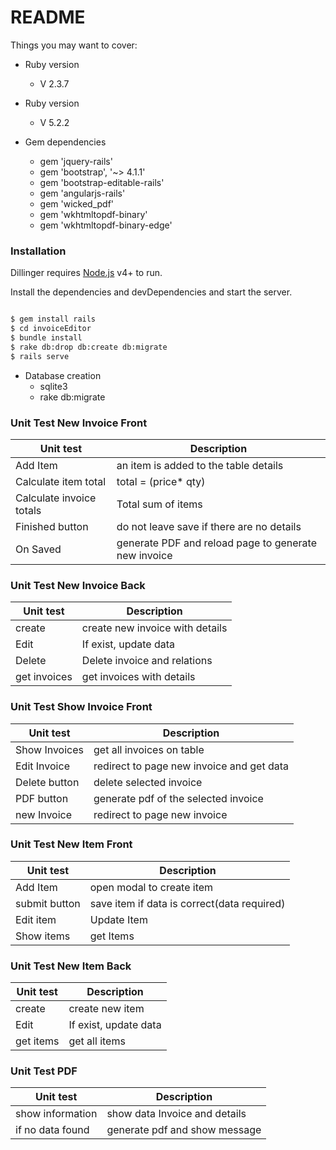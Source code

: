 # README


Things you may want to cover:

* Ruby version 
  * V 2.3.7
* Ruby version 
  * V 5.2.2

* Gem dependencies



  * gem 'jquery-rails'
  * gem 'bootstrap', '~> 4.1.1'
  * gem 'bootstrap-editable-rails'
  * gem 'angularjs-rails'
  * gem 'wicked_pdf'
  * gem 'wkhtmltopdf-binary'
  * gem 'wkhtmltopdf-binary-edge'


### Installation

Dillinger requires [Node.js](https://nodejs.org/) v4+ to run.

Install the dependencies and devDependencies and start the server.

```sh

$ gem install rails
$ cd invoiceEditor
$ bundle install
$ rake db:drop db:create db:migrate
$ rails serve
```


* Database creation
  * sqlite3
  * rake db:migrate

### Unit Test New Invoice Front

| Unit test | Description |
| ------ | ------ |
| Add Item | an item is added to the table details |
| Calculate item total | total = (price* qty) |
| Calculate invoice totals | Total sum of items |
| Finished button | do not leave save if there are no details |
| On Saved | generate PDF and reload page to generate new invoice |

### Unit Test New Invoice Back

| Unit test | Description |
| ------ | ------ |
| create | create new invoice with details |
| Edit | If exist, update data |
| Delete | Delete invoice and relations|
| get invoices | get invoices with details|

### Unit Test Show Invoice Front

| Unit test | Description |
| ------ | ------ |
| Show Invoices | get all invoices on table  |
| Edit Invoice | redirect to page new invoice and get data |
| Delete button | delete selected invoice |
| PDF button | generate pdf of the selected invoice |
| new Invoice | redirect to page new invoice |


### Unit Test New Item Front
| Unit test | Description |
| ------ | ------ |
| Add Item | open modal to create item|
| submit button | save item if data is correct(data required)|
| Edit item | Update Item |
| Show items | get Items |


### Unit Test New Item Back

| Unit test | Description |
| ------ | ------ |
| create | create new item |
| Edit | If exist, update data |
| get items | get all items |



### Unit Test PDF

| Unit test | Description |
| ------ | ------ |
| show information | show data Invoice and details |
| if no data found | generate pdf and show message |
